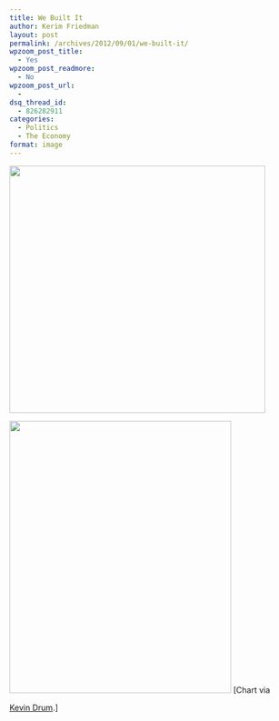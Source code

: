 ```yaml
---
title: We Built It
author: Kerim Friedman
layout: post
permalink: /archives/2012/09/01/we-built-it/
wpzoom_post_title:
  - Yes
wpzoom_post_readmore:
  - No
wpzoom_post_url:
  - 
dsq_thread_id:
  - 826282911
categories:
  - Politics
  - The Economy
format: image
---
```

<a href="http://test.oxus.net/wp-content/uploads/2012/09/we_built_it_rnc2012.jpg" onclick="_gaq.push(['_trackEvent', 'outbound-article', 'http://test.oxus.net/wp-content/uploads/2012/09/we_built_it_rnc2012.jpg', '']);" ><img src="http://test.oxus.net/wp-content/uploads/2012/09/we_built_it_rnc2012.jpg" alt="" title="we_built_it_rnc2012" width="450" height="435" class="alignnone size-full wp-image-3140" /></a>

<a href="http://test.oxus.net/wp-content/uploads/2012/09/blog_deficit_cause.jpg" onclick="_gaq.push(['_trackEvent', 'outbound-article', 'http://test.oxus.net/wp-content/uploads/2012/09/blog_deficit_cause.jpg', '']);" ><img src="http://test.oxus.net/wp-content/uploads/2012/09/blog_deficit_cause.jpg" alt="" title="blog_deficit_cause" width="390" height="479" class="alignnone size-full wp-image-3139" /></a> [Chart via 

<a href="http://www.motherjones.com/kevin-drum/2012/08/republicans-are-responsible-our-soaring-national-debt" onclick="_gaq.push(['_trackEvent', 'outbound-article', 'http://www.motherjones.com/kevin-drum/2012/08/republicans-are-responsible-our-soaring-national-debt', 'Kevin Drum']);" >Kevin Drum</a>.] 

